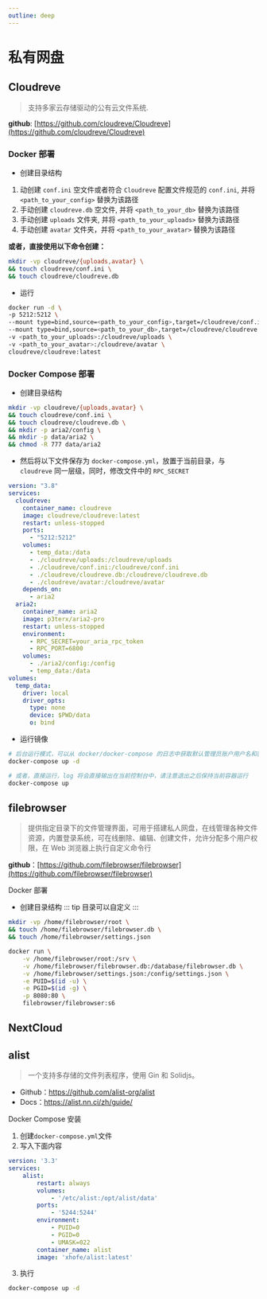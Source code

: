 ```yaml
---
outline: deep
---
```


# 私有网盘

## Cloudreve
> 支持多家云存储驱动的公有云文件系统.

**github**: [https://github.com/cloudreve/Cloudreve](https://github.com/cloudreve/Cloudreve)

### Docker 部署
- 创建目录结构
1. 动创建 `conf.ini` 空文件或者符合 `Cloudreve` 配置文件规范的 `conf.ini`, 并将 `<path_to_your_config>` 替换为该路径
2. 手动创建 `cloudreve.db` 空文件, 并将 `<path_to_your_db>` 替换为该路径
3. 手动创建 `uploads` 文件夹, 并将 `<path_to_your_uploads>` 替换为该路径
4. 手动创建 `avatar` 文件夹，并将 `<path_to_your_avatar>` 替换为该路径

**或者，直接使用以下命令创建：**
```sh
mkdir -vp cloudreve/{uploads,avatar} \
&& touch cloudreve/conf.ini \
&& touch cloudreve/cloudreve.db
```

- 运行
```sh
docker run -d \
-p 5212:5212 \
--mount type=bind,source=<path_to_your_config>,target=/cloudreve/conf.ini \
--mount type=bind,source=<path_to_your_db>,target=/cloudreve/cloudreve.db \
-v <path_to_your_uploads>:/cloudreve/uploads \
-v <path_to_your_avatar>:/cloudreve/avatar \
cloudreve/cloudreve:latest
```

### Docker Compose 部署
- 创建目录结构
```sh
mkdir -vp cloudreve/{uploads,avatar} \
&& touch cloudreve/conf.ini \
&& touch cloudreve/cloudreve.db \
&& mkdir -p aria2/config \
&& mkdir -p data/aria2 \
&& chmod -R 777 data/aria2
```
- 然后将以下文件保存为 `docker-compose.yml`，放置于当前目录，与 `cloudreve` 同一层级，同时，修改文件中的 `RPC_SECRET`
```yml
version: "3.8"
services:
  cloudreve:
    container_name: cloudreve
    image: cloudreve/cloudreve:latest
    restart: unless-stopped
    ports:
      - "5212:5212"
    volumes:
      - temp_data:/data
      - ./cloudreve/uploads:/cloudreve/uploads
      - ./cloudreve/conf.ini:/cloudreve/conf.ini
      - ./cloudreve/cloudreve.db:/cloudreve/cloudreve.db
      - ./cloudreve/avatar:/cloudreve/avatar
    depends_on:
      - aria2
  aria2:
    container_name: aria2
    image: p3terx/aria2-pro
    restart: unless-stopped
    environment:
      - RPC_SECRET=your_aria_rpc_token
      - RPC_PORT=6800
    volumes:
      - ./aria2/config:/config
      - temp_data:/data
volumes:
  temp_data:
    driver: local
    driver_opts:
      type: none
      device: $PWD/data
      o: bind
```
- 运行镜像
```sh
# 后台运行模式，可以从 docker/docker-compose 的日志中获取默认管理员账户用户名和密码
docker-compose up -d

# 或者，直接运行，log 将会直接输出在当前控制台中，请注意退出之后保持当前容器运行
docker-compose up
```

## filebrowser

> 提供指定目录下的文件管理界面，可用于搭建私人网盘，在线管理各种文件资源，内置登录系统，可在线删除、编辑、创建文件，允许分配多个用户权限，在 Web 浏览器上执行自定义命令行

**github**：[https://github.com/filebrowser/filebrowser](https://github.com/filebrowser/filebrowser)

Docker 部署
- 创建目录结构
::: tip
 目录可以自定义
:::

```sh
mkdir -vp /home/filebrowser/root \
&& touch /home/filebrowser/filebrowser.db \
&& touch /home/filebrowser/settings.json
```

```sh
docker run \
    -v /home/filebrowser/root:/srv \
    -v /home/filebrowser/filebrowser.db:/database/filebrowser.db \
    -v /home/filebrowser/settings.json:/config/settings.json \
    -e PUID=$(id -u) \
    -e PGID=$(id -g) \
    -p 8080:80 \
    filebrowser/filebrowser:s6
```

## NextCloud

## alist
> 一个支持多存储的文件列表程序，使用 Gin 和 Solidjs。

- Github：https://github.com/alist-org/alist
- Docs：https://alist.nn.ci/zh/guide/

Docker Compose 安装

1. 创建`docker-compose.yml`文件
2. 写入下面内容
```yml
version: '3.3'
services:
    alist:
        restart: always
        volumes:
            - '/etc/alist:/opt/alist/data'
        ports:
            - '5244:5244'
        environment:
            - PUID=0
            - PGID=0
            - UMASK=022
        container_name: alist
        image: 'xhofe/alist:latest'
```
3. 执行
```sh
docker-compose up -d
```